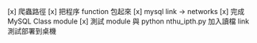 [x] 爬蟲路徑
[x] 把程序 function 包起來
[x] mysql link -> networks
[x] 完成 MySQL Class module
[x] 測試 module 與 python 
nthu_ipth.py 加入讀檔 link
測試部署到桌機

